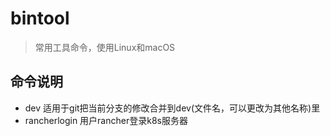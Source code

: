 # bintool
> 常用工具命令，使用Linux和macOS
## 命令说明

- dev 适用于git把当前分支的修改合并到dev(文件名，可以更改为其他名称)里
- rancherlogin 用户rancher登录k8s服务器